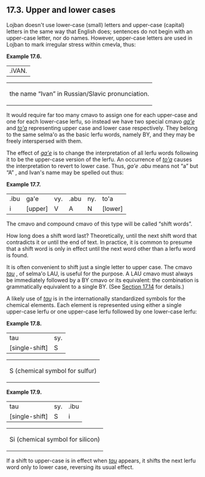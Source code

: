 <a id="section-upper-case"></a>17.3. <a id="c17s3"></a>Upper and lower cases
----------------------------------------------------------------------------

<a id="id-1.18.5.2.1" class="indexterm"></a><a id="id-1.18.5.2.2" class="indexterm"></a><a id="id-1.18.5.2.3" class="indexterm"></a><a id="id-1.18.5.2.4" class="indexterm"></a><a id="id-1.18.5.2.5" class="indexterm"></a><a id="id-1.18.5.2.6" class="indexterm"></a><a id="id-1.18.5.2.7" class="indexterm"></a>Lojban doesn't use lower-case (small) letters and upper-case (capital) letters in the same way that English does; sentences do not begin with an upper-case letter, nor do names. However, upper-case letters are used in Lojban to mark irregular stress within cmevla, thus:

<div class="interlinear-gloss-example example">
<a id="example-random-id-Fam2"></a>

**Example 17.6. <a id="c17e3d1"></a>** 

<table class="interlinear-gloss"><colgroup></colgroup><tbody><tr class="jbo"><td>.iVAN.</td></tr></tbody></table>

<table class="interlinear-gloss"><tbody><tr class="para"><td colspan="12321"><p class="natlang">the name <span class="quote">“<span class="quote">Ivan</span>”</span> in Russian/Slavic pronunciation.</p></td></tr></tbody></table>

</div>  

<a id="id-1.18.5.4.1" class="indexterm"></a><a id="id-1.18.5.4.2" class="indexterm"></a><a id="id-1.18.5.4.3" class="indexterm"></a>It would require far too many cmavo to assign one for each upper-case and one for each lower-case lerfu, so instead we have two special cmavo _<a id="id-1.18.5.4.4.1" class="indexterm"></a>[_ga'e_](../go01#valsi-gahe)_ and _<a id="id-1.18.5.4.5.1" class="indexterm"></a>[_to'a_](../go01#valsi-toha)_ representing upper case and lower case respectively. They belong to the same selma'o as the basic lerfu words, namely BY, and they may be freely interspersed with them.

<a id="id-1.18.5.5.1" class="indexterm"></a>The effect of _<a id="id-1.18.5.5.2.1" class="indexterm"></a>[_ga'e_](../go01#valsi-gahe)_ is to change the interpretation of all lerfu words following it to be the upper-case version of the lerfu. An occurrence of _<a id="id-1.18.5.5.3.1" class="indexterm"></a>[_to'a_](../go01#valsi-toha)_ causes the interpretation to revert to lower case. Thus, _<a id="id-1.18.5.5.4.1" class="indexterm"></a>ga'e .abu_ means not “a” but “A” , and Ivan's name may be spelled out thus:

<div class="interlinear-gloss-example example">
<a id="example-random-id-q6pw"></a>

**Example 17.7. <a id="c17e3d2"></a>** 

<table class="interlinear-gloss"><colgroup></colgroup><tbody><tr class="jbo"><td>.ibu</td><td>ga'e</td><td>vy.</td><td>.abu</td><td>ny.</td><td>to'a</td></tr><tr class="gloss"><td>i</td><td>[upper]</td><td>V</td><td>A</td><td>N</td><td>[lower]</td></tr></tbody></table>

</div>  

The cmavo and compound cmavo of this type will be called “shift words”.

<a id="id-1.18.5.8.1" class="indexterm"></a>How long does a shift word last? Theoretically, until the next shift word that contradicts it or until the end of text. In practice, it is common to presume that a shift word is only in effect until the next word other than a lerfu word is found.

<a id="id-1.18.5.9.1" class="indexterm"></a><a id="id-1.18.5.9.2" class="indexterm"></a>It is often convenient to shift just a single letter to upper case. The cmavo _<a id="id-1.18.5.9.3.1" class="indexterm"></a>[_tau_](../go01#valsi-tau)_ , of selma'o LAU, is useful for the purpose. A LAU cmavo must always be immediately followed by a BY cmavo or its equivalent: the combination is grammatically equivalent to a single BY. (See [Section 17.14](../section-lerfu-cmavo-summary) for details.)

<a id="id-1.18.5.10.1" class="indexterm"></a>A likely use of _<a id="id-1.18.5.10.2.1" class="indexterm"></a>[_tau_](../go01#valsi-tau)_ is in the internationally standardized symbols for the chemical elements. Each element is represented using either a single upper-case lerfu or one upper-case lerfu followed by one lower-case lerfu:

<div class="interlinear-gloss-example example">
<a id="example-random-id-qhS7"></a>

**Example 17.8. <a id="c17e3d3"></a>** 

<table class="interlinear-gloss"><colgroup></colgroup><tbody><tr class="jbo"><td>tau</td><td>sy.</td></tr><tr class="gloss"><td>[single-shift]</td><td>S</td></tr></tbody></table>

<table class="interlinear-gloss"><tbody><tr class="para"><td colspan="12321"><p class="natlang">S (chemical symbol for sulfur)</p></td></tr></tbody></table>

</div>  
<div class="interlinear-gloss-example example">
<a id="example-random-id-qhsD"></a>

**Example 17.9. <a id="c17e3d4"></a>** 

<table class="interlinear-gloss"><colgroup></colgroup><tbody><tr class="jbo"><td>tau</td><td>sy.</td><td>.ibu</td></tr><tr class="gloss"><td>[single-shift]</td><td>S</td><td>i</td></tr></tbody></table>

<table class="interlinear-gloss"><tbody><tr class="para"><td colspan="12321"><p class="natlang">Si (chemical symbol for silicon)</p></td></tr></tbody></table>

</div>  

<a id="id-1.18.5.13.1" class="indexterm"></a>If a shift to upper-case is in effect when _<a id="id-1.18.5.13.2.1" class="indexterm"></a>[_tau_](../go01#valsi-tau)_ appears, it shifts the next lerfu word only to lower case, reversing its usual effect.